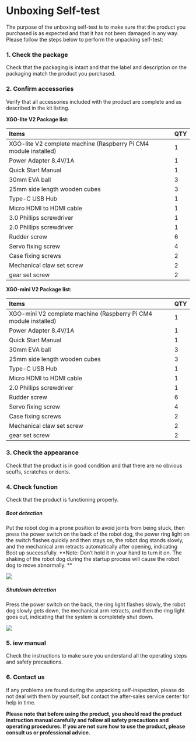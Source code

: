 ﻿---
sidebar_position: 4
sidebar_label: Unboxing Self-test
---

#  Unboxing Self-test


The purpose of the unboxing self-test is to make sure that the product you purchased is as expected and that it has not been damaged in any way. Please follow the steps below to perform the unpacking self-test:

### 1. Check the package


Check that the packaging is intact and that the label and description on the packaging match the product you purchased.

### 2. Confirm accessories

Verify that all accessories included with the product are complete and as described in the kit listing.

**XGO-lite V2 Package list:**

| Items                                                        | QTY  |
| :----------------------------------------------------------- | ---- |
| XGO-lite V2 complete machine (Raspberry Pi CM4 module installed) | 1    |
| Power Adapter 8.4V/1A                                        | 1    |
| Quick Start Manual                                           | 1    |
| 30mm EVA ball                                                | 3    |
| 25mm side length wooden cubes                                | 3    |
| Type-C USB Hub                                               | 1    |
| Micro HDMI to HDMI cable                                     | 1    |
| 3.0 Phillips screwdriver                                     | 1    |
| 2.0 Phillips screwdriver                                     | 1    |
| Rudder screw                                                 | 6    |
| Servo fixing screw                                           | 4    |
| Case fixing screws                                           | 2    |
| Mechanical claw set screw                                    | 2    |
| gear set screw                                               | 2    |



**XGO-mini V2 Package list:**

| Items                                                        | QTY  |
| :----------------------------------------------------------- | ---- |
| XGO-mini V2 complete machine (Raspberry Pi CM4 module installed) | 1    |
| Power Adapter 8.4V/1A                                        | 1    |
| Quick Start Manual                                           | 1    |
| 30mm EVA ball                                                | 3    |
| 25mm side length wooden cubes                                | 3    |
| Type-C USB Hub                                               | 1    |
| Micro HDMI to HDMI cable                                     | 1    |
| 2.0 Phillips screwdriver                                     | 1    |
| Rudder screw                                                 | 6    |
| Servo fixing screw                                           | 4    |
| Case fixing screws                                           | 2    |
| Mechanical claw set screw                                    | 2    |
| gear set screw                                               | 2    |

### 3. Check the appearance

Check that the product is in good condition and that there are no obvious scuffs, scratches or dents.

### 4. Check function

Check that the product is functioning properly.

##### Boot detection

Put the robot dog in a prone position to avoid joints from being stuck, then press the power switch on the back of the robot dog, the power ring light on the switch flashes quickly and then stays on, the robot dog stands slowly, and the mechanical arm retracts automatically after opening, indicating Boot up successfully. **Note: Don’t hold it in your hand to turn it on. The shaking of the robot dog during the startup process will cause the robot dog to move abnormally. **

![](https://wiki-media-ef.oss-cn-hongkong.aliyuncs.com//images/cm4-xgo-inspection-01.gif)

##### Shutdown detection

Press the power switch on the back, the ring light flashes slowly, the robot dog slowly gets down, the mechanical arm retracts, and then the ring light goes out, indicating that the system is completely shut down.

![](https://wiki-media-ef.oss-cn-hongkong.aliyuncs.com//images/cm4-xgo-inspection-02.gif)

### 5. iew manual

Check the instructions to make sure you understand all the operating steps and safety precautions.

### 6. Contact us

If any problems are found during the unpacking self-inspection, please do not deal with them by yourself, but contact the after-sales service center for help in time.



**Please note that before using the product, you should read the product instruction manual carefully and follow all safety precautions and operating procedures. If you are not sure how to use the product, please consult us or professional advice.**
